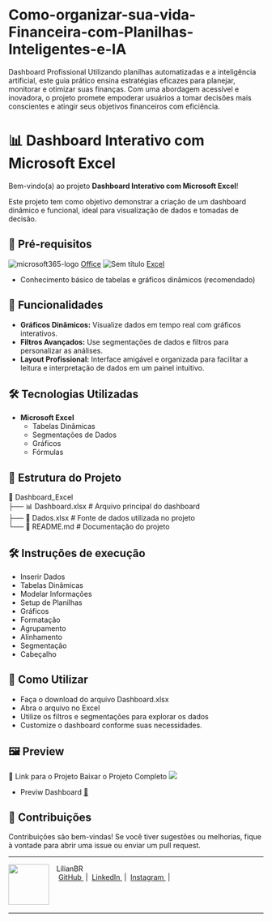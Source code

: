 # Como-organizar-sua-vida-Financeira-com-Planilhas-Inteligentes-e-IA
Dashboard Profissional 
Utilizando planilhas automatizadas e a inteligência artificial, este guia prático ensina estratégias eficazes para planejar, monitorar e otimizar suas finanças. Com uma abordagem acessível e inovadora, o projeto promete empoderar usuários a tomar decisões mais conscientes e atingir seus objetivos financeiros com eficiência.

# 📊 Dashboard Interativo com Microsoft Excel  

Bem-vindo(a) ao projeto **Dashboard Interativo com Microsoft Excel**!

Este projeto tem como objetivo demonstrar a criação de um dashboard dinâmico e funcional, ideal para visualização de dados e tomadas de decisão.  

## 📌 Pré-requisitos
![microsoft365-logo](https://github.com/user-attachments/assets/98d16ee0-85b6-448d-ba73-435f16ba95ba) [Office](https://www.office.com)
![Sem título](https://github.com/user-attachments/assets/4a80eff6-9d54-4999-bf3b-b7151447d909) [Excel](https://excel.cloud.microsoft.com)
- Conhecimento básico de tabelas e gráficos dinâmicos (recomendado)

## 🚀 Funcionalidades  
- **Gráficos Dinâmicos:** Visualize dados em tempo real com gráficos interativos.  
- **Filtros Avançados:** Use segmentações de dados e filtros para personalizar as análises.  
- **Layout Profissional:** Interface amigável e organizada para facilitar a leitura e interpretação de dados em um painel intuitivo. 

## 🛠️ Tecnologias Utilizadas  
- **Microsoft Excel**  
  - Tabelas Dinâmicas  
  - Segmentações de Dados  
  - Gráficos   
  - Fórmulas  

## 📁 Estrutura do Projeto  
📂 Dashboard_Excel  
 ├── 📊 Dashboard.xlsx  # Arquivo principal do dashboard  
 ├── 📑 Dados.xlsx      # Fonte de dados utilizada no projeto  
 └── 📝 README.md       # Documentação do projeto  

 ## 🛠️ Instruções de execução
- Inserir Dados
- Tabelas Dinâmicas
- Modelar Informações
- Setup de Planilhas
- Gráficos
- Formatação
- Agrupamento
- Alinhamento
- Segmentação
- Cabeçalho

## 📖 Como Utilizar
- Faça o download do arquivo Dashboard.xlsx
- Abra o arquivo no Excel
- Utilize os filtros e segmentações para explorar os dados
- Customize o dashboard conforme suas necessidades.
 
## 🖼️ Preview

📎 Link para o Projeto
Baixar o Projeto Completo 
<img 
    src="./output/Dashboard.xlsx"  
/>
- Previw Dashboard 
<a href="https://github.com/LiliBR-tech/Como-organizar-sua-vida-Financeira-com-Planilhas-Inteligentes-e-IA/blob/main/assets/Dashboard.png">📕</a>
  
## 🧩 Contribuições
Contribuições são bem-vindas! Se você tiver sugestões ou melhorias, fique à vontade para abrir uma issue ou enviar um pull request.

----

<p>
    <img 
      align=left 
      margin=10 
      width=80 
      src="https://avatars.githubusercontent.com/u/186736248?v=4"
    />
    <p>&nbsp&nbsp&nbspLilianBR<br>
    &nbsp&nbsp&nbsp
    <a 
        href="https://github.com/LiliBR-tech">
        GitHub
    </a>
    &nbsp;|&nbsp;
    <a 
        href="https://www.linkedin.com/">
        LinkedIn
    </a>
    &nbsp;|&nbsp;
    <a 
        href="https://www.instagram.com/">
        Instagram
    </a>
    &nbsp;|&nbsp;</p>
</p>
<br/><br/>
<p>

---
